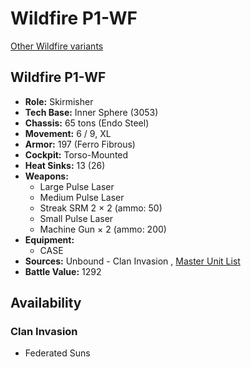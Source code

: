 # Wildfire P1-WF 

[Other Wildfire variants](../wildfire.md) 

## Wildfire P1-WF 

- **Role:** Skirmisher 
- **Tech Base:** Inner Sphere (3053) 
- **Chassis:** 65 tons (Endo Steel) 
- **Movement:** 6 / 9, XL 
- **Armor:** 197 (Ferro Fibrous) 
- **Cockpit:** Torso-Mounted 
- **Heat Sinks:** 13 (26) 
- **Weapons:** 
  - Large Pulse Laser 
  - Medium Pulse Laser 
  - Streak SRM 2 × 2 (ammo: 50) 
  - Small Pulse Laser 
  - Machine Gun × 2 (ammo: 200) 
- **Equipment:** 
  - CASE 
- **Sources:** Unbound - Clan Invasion , [Master Unit List](http://masterunitlist.info/Unit/Details/5409/wildfire-p1-wf) 
- **Battle Value:** 1292 

## Availability 

### Clan Invasion 

- Federated Suns 

